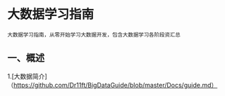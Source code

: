 大数据学习指南
===
    大数据学习指南，从零开始学习大数据开发，包含大数据学习各阶段资汇总

一、概述
---
1.[大数据简介]（https://github.com/Dr11ft/BigDataGuide/blob/master/Docs/guide.md）
